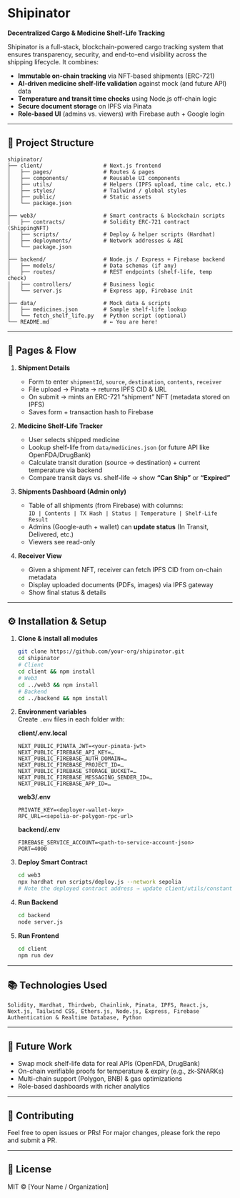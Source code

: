 # Shipinator

**Decentralized Cargo & Medicine Shelf-Life Tracking**

Shipinator is a full-stack, blockchain-powered cargo tracking system that ensures transparency, security, and end-to-end visibility across the shipping lifecycle. It combines:

- **Immutable on-chain tracking** via NFT-based shipments (ERC-721)
- **AI-driven medicine shelf-life validation** against mock (and future API) data
- **Temperature and transit time checks** using Node.js off-chain logic
- **Secure document storage** on IPFS via Pinata
- **Role-based UI** (admins vs. viewers) with Firebase auth + Google login

---

## 🚀 Project Structure

```
shipinator/
├── client/                   # Next.js frontend
│   ├── pages/                # Routes & pages
│   ├── components/           # Reusable UI components
│   ├── utils/                # Helpers (IPFS upload, time calc, etc.)
│   ├── styles/               # Tailwind / global styles
│   ├── public/               # Static assets
│   └── package.json
│
├── web3/                     # Smart contracts & blockchain scripts
│   ├── contracts/            # Solidity ERC-721 contract (ShippingNFT)
│   ├── scripts/              # Deploy & helper scripts (Hardhat)
│   ├── deployments/          # Network addresses & ABI
│   └── package.json
│
├── backend/                  # Node.js / Express + Firebase backend
│   ├── models/               # Data schemas (if any)
│   ├── routes/               # REST endpoints (shelf-life, temp check)
│   ├── controllers/          # Business logic
│   └── server.js             # Express app, Firebase init
│
├── data/                     # Mock data & scripts
│   ├── medicines.json        # Sample shelf-life lookup
│   └── fetch_shelf_life.py   # Python script (optional)
└── README.md                 # ← You are here!
```

---

## 📄 Pages & Flow

1. **Shipment Details**  
   - Form to enter `shipmentId`, `source`, `destination`, `contents`, `receiver`  
   - File upload → Pinata → returns IPFS CID & URL  
   - On submit → mints an ERC-721 “shipment” NFT (metadata stored on IPFS)  
   - Saves form + transaction hash to Firebase  

2. **Medicine Shelf-Life Tracker**  
   - User selects shipped medicine  
   - Lookup shelf-life from `data/medicines.json` (or future API like OpenFDA/DrugBank)  
   - Calculate transit duration (source → destination) + current temperature via backend  
   - Compare transit days vs. shelf-life → show **“Can Ship”** or **“Expired”**  

3. **Shipments Dashboard (Admin only)**  
   - Table of all shipments (from Firebase) with columns:  
     `ID | Contents | TX Hash | Status | Temperature | Shelf-Life Result`  
   - Admins (Google-auth + wallet) can **update status** (In Transit, Delivered, etc.)  
   - Viewers see read-only  

4. **Receiver View**  
   - Given a shipment NFT, receiver can fetch IPFS CID from on-chain metadata  
   - Display uploaded documents (PDFs, images) via IPFS gateway  
   - Show final status & details  

---

## ⚙️ Installation & Setup

1. **Clone & install all modules**  
   ```bash
   git clone https://github.com/your-org/shipinator.git
   cd shipinator
   # Client
   cd client && npm install
   # Web3
   cd ../web3 && npm install
   # Backend
   cd ../backend && npm install
   ```

2. **Environment variables**  
   Create `.env` files in each folder with:

   **client/.env.local**  
   ```
   NEXT_PUBLIC_PINATA_JWT=<your-pinata-jwt>
   NEXT_PUBLIC_FIREBASE_API_KEY=…
   NEXT_PUBLIC_FIREBASE_AUTH_DOMAIN=…
   NEXT_PUBLIC_FIREBASE_PROJECT_ID=…
   NEXT_PUBLIC_FIREBASE_STORAGE_BUCKET=…
   NEXT_PUBLIC_FIREBASE_MESSAGING_SENDER_ID=…
   NEXT_PUBLIC_FIREBASE_APP_ID=…
   ```

   **web3/.env**  
   ```
   PRIVATE_KEY=<deployer-wallet-key>
   RPC_URL=<sepolia-or-polygon-rpc-url>
   ```

   **backend/.env**  
   ```
   FIREBASE_SERVICE_ACCOUNT=<path-to-service-account-json>
   PORT=4000
   ```

3. **Deploy Smart Contract**  
   ```bash
   cd web3
   npx hardhat run scripts/deploy.js --network sepolia
   # Note the deployed contract address → update client/utils/constants.ts
   ```

4. **Run Backend**  
   ```bash
   cd backend
   node server.js
   ```

5. **Run Frontend**  
   ```bash
   cd client
   npm run dev
   ```

---

## 📚 Technologies Used

```
Solidity, Hardhat, Thirdweb, Chainlink, Pinata, IPFS, React.js, Next.js, Tailwind CSS, Ethers.js, Node.js, Express, Firebase Authentication & Realtime Database, Python
```

---

## 🔮 Future Work

- Swap mock shelf-life data for real APIs (OpenFDA, DrugBank)  
- On-chain verifiable proofs for temperature & expiry (e.g., zk-SNARKs)  
- Multi-chain support (Polygon, BNB) & gas optimizations  
- Role-based dashboards with richer analytics  

---

## 🤝 Contributing

Feel free to open issues or PRs! For major changes, please fork the repo and submit a PR.

---

## 📝 License

MIT © [Your Name / Organization]


